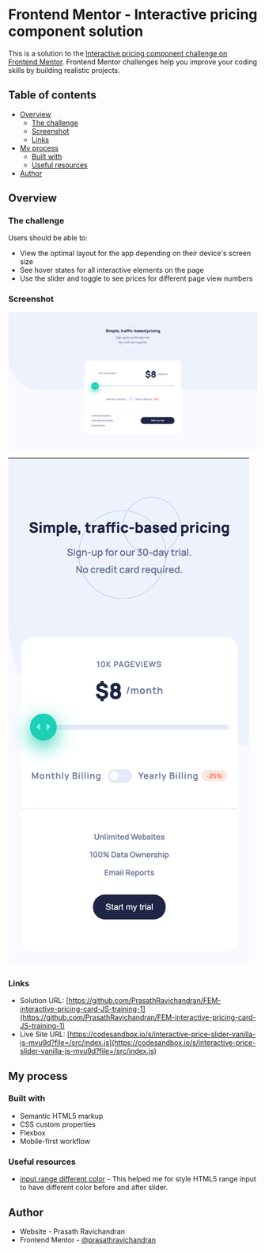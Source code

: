 # Frontend Mentor - Interactive pricing component solution

This is a solution to the [Interactive pricing component challenge on Frontend Mentor](https://github.com/PrasathRavichandran/FEM-interactive-pricing-card-JS-training-1). Frontend Mentor challenges help you improve your coding skills by building realistic projects.

## Table of contents

- [Overview](#overview)
  - [The challenge](#the-challenge)
  - [Screenshot](#screenshot)
  - [Links](#links)
- [My process](#my-process)
  - [Built with](#built-with)
  - [Useful resources](#useful-resources)
- [Author](#author)

## Overview

### The challenge

Users should be able to:

- View the optimal layout for the app depending on their device's screen size
- See hover states for all interactive elements on the page
- Use the slider and toggle to see prices for different page view numbers

### Screenshot

![Desktop View](./design/desktop-view.png)

![Mobile View](./design/mobile-view.png)

### Links

- Solution URL: [https://github.com/PrasathRavichandran/FEM-interactive-pricing-card-JS-training-1](https://github.com/PrasathRavichandran/FEM-interactive-pricing-card-JS-training-1)
- Live Site URL: [https://codesandbox.io/s/interactive-price-slider-vanilla-js-mvu9d?file=/src/index.js](https://codesandbox.io/s/interactive-price-slider-vanilla-js-mvu9d?file=/src/index.js)
## My process

### Built with

- Semantic HTML5 markup
- CSS custom properties
- Flexbox
- Mobile-first workflow
### Useful resources

- [input range different color](https://stackoverflow.com/questions/18389224/how-to-style-html5-range-input-to-have-different-color-before-and-after-slider) - This helped me for style HTML5 range input to have different color before and after slider.
## Author

- Website - Prasath Ravichandran
- Frontend Mentor - [@prasathravichandran](https://www.frontendmentor.io/profile/PrasathRavichandran)
